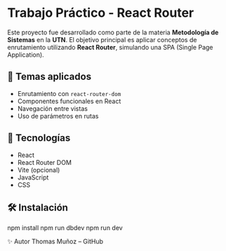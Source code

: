 # Trabajo Práctico - React Router

Este proyecto fue desarrollado como parte de la materia **Metodología de Sistemas** en la **UTN**. El objetivo principal es aplicar conceptos de enrutamiento utilizando **React Router**, simulando una SPA (Single Page Application).

## 🧠 Temas aplicados

- Enrutamiento con `react-router-dom`
- Componentes funcionales en React
- Navegación entre vistas
- Uso de parámetros en rutas

## 🚀 Tecnologías

- React
- React Router DOM
- Vite (opcional)
- JavaScript
- CSS

## 🛠️ Instalación
npm install
npm run dbdev
npm run dev

✨ Autor
Thomas Muñoz – GitHub